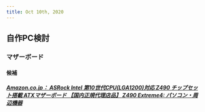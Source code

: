 ```yaml
---
title: Oct 10th, 2020
---
```


## 自作PC検討
### マザーボード
#### 候補
##### [Amazon.co.jp： ASRock Intel 第10世代CPU(LGA1200)対応 Z490 チップセット搭載 ATXマザーボード 【国内正規代理店品】 Z490 Extreme4: パソコン・周辺機器](https://www.amazon.co.jp/%E7%AC%AC10%E4%B8%96%E4%BB%A3CPU-Z490-ATX%E3%83%9E%E3%82%B6%E3%83%BC%E3%83%9C%E3%83%BC%E3%83%89-%E3%80%90%E5%9B%BD%E5%86%85%E6%AD%A3%E8%A6%8F%E4%BB%A3%E7%90%86%E5%BA%97%E5%93%81%E3%80%91-Extreme4/dp/B087TD2PP5/ref=cm_cr_arp_d_product_top?ie=UTF8&th=1)
